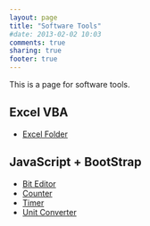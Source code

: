 ```yaml
---
layout: page
title: "Software Tools"
#date: 2013-02-02 10:03
comments: true
sharing: true
footer: true
---
```


This is a page for software tools.

Excel VBA
---------
* [Excel Folder](/tools/excel-folder)


JavaScript + BootStrap
----------------------
* [Bit Editor](/tools/javascripts/bit_editor.html)
* [Counter](/tools/javascripts/counter.html)
* [Timer](/tools/javascripts/timer.html)
* [Unit Converter](/tools/javascripts/unit_converter.html)

